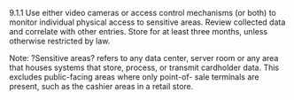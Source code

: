 9.1.1 Use either video cameras or 
access control mechanisms (or both) to 
monitor individual physical access to 
sensitive areas. Review collected data 
and correlate with other entries. Store 
for at least three months, unless 
otherwise restricted by law. 

Note: ?Sensitive areas? refers to any 
data center, server room or any area that 
houses systems that store, process, or 
transmit cardholder data. This excludes 
public-facing areas where only point-of-
sale terminals are present, such as the 
cashier areas in a retail store. 


